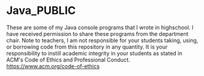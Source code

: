 # Java_PUBLIC
These are some of my Java console programs that I wrote in highschool. 
I have received permission to share these programs from the department chair. 
Note to teachers, I am not responsible for your students taking, using, or borrowing code from this repository in any quantity. 
It is your responsibility to instill academic integrity in your students as stated in ACM's Code of Ethics and Professional Conduct. 
https://www.acm.org/code-of-ethics
